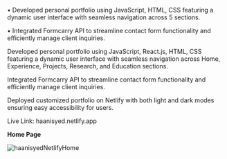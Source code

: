 • Developed personal portfolio using JavaScript, HTML, CSS featuring a dynamic user interface with seamless navigation across 5 sections.

• Integrated Formcarry API to streamline contact form functionality and efficiently manage client inquiries.

Developed personal portfolio using JavaScript, React.js, HTML, CSS featuring a dynamic user interface with seamless navigation across Home, Experience, Projects, Research, and Education sections.

Integrated Formcarry API to streamline contact form functionality and efficiently manage client inquiries.

Deployed customized portfolio on Netlify with both light and dark modes ensuring easy accessibility for users.

Live Link: haanisyed.netlify.app

**Home Page**

![haanisyedNetlifyHome](https://github.com/haanisyed/PersonalSiteDec23/assets/116673121/ee4d0fa1-980f-45a4-a4a5-1654bff133d3)
